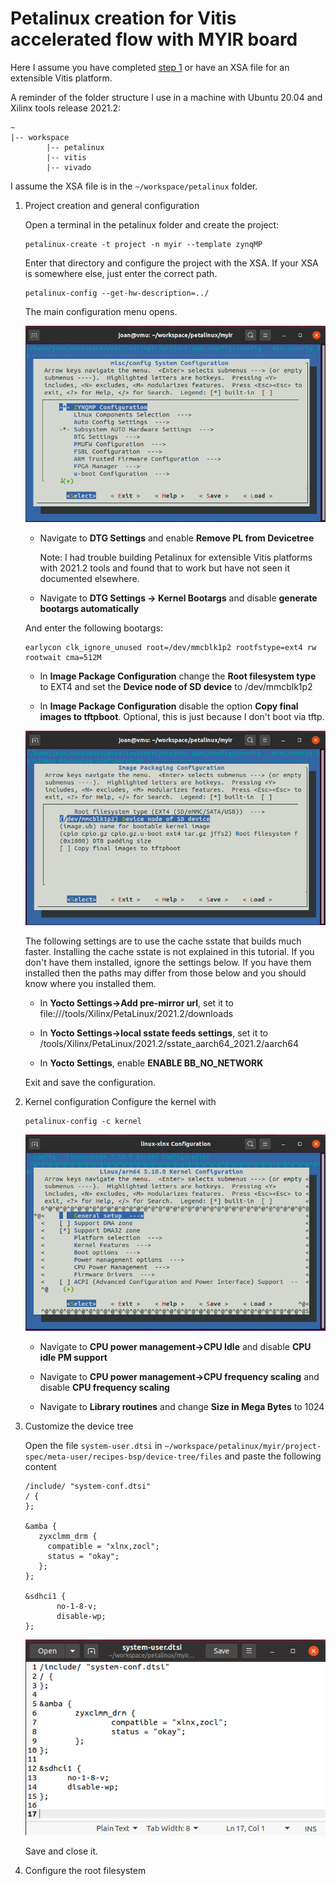 # Petalinux creation for Vitis accelerated flow with MYIR board

Here I assume you have completed <a href="https://github.com/Akteevy/UltraMYIR/tree/master/07 Vitis accelerated flow tutorial/07 step 1/">step 1</a> or have an XSA file for an extensible Vitis platform.

A reminder of the folder structure I use in a machine with Ubuntu 20.04 and Xilinx tools release 2021.2:

```
~
|-- workspace
        |-- petalinux
        |-- vitis
        |-- vivado
```

I assume the XSA file is in the `~/workspace/petalinux`  folder.


1. Project creation and general configuration
  
   Open a terminal in the petalinux folder and create the project:
   
   ```
   petalinux-create -t project -n myir --template zynqMP
   ```
   
   Enter that directory and configure the project with the XSA. If your XSA is somewhere else, just enter the correct path. 
   
   ```
   petalinux-config --get-hw-description=../
   ```
   
   The main configuration menu opens. 
   
   ![missing image](images/02_010.png)
   
   - Navigate to **DTG Settings** and enable **Remove PL from Devicetree**

     Note: I had trouble building Petalinux for extensible Vitis platforms with 2021.2 tools and found that to work but have not seen it documented elsewhere.
     
   - Navigate to **DTG Settings -> Kernel Bootargs** and disable **generate bootargs automatically**
   
   And enter the following bootargs:
   
   ```
   earlycon clk_ignore_unused root=/dev/mmcblk1p2 rootfstype=ext4 rw rootwait cma=512M
   ```
   
   - In **Image Package Configuration** change the **Root filesystem type** to EXT4 and set the **Device node of SD device** to /dev/mmcblk1p2
   
   - In **Image Package Configuration** disable the option **Copy final images to tftpboot**. Optional, this is just because I don't boot via tftp.
   
   ![missing image](images/02_020.png)
   
   The following settings are to use the cache sstate that builds much faster. Installing the cache sstate is not explained in this tutorial. If you don't have them installed, ignore the settings below. If you have them installed then the paths may differ from those below and you should know where you installed them.
   
   - In **Yocto Settings->Add pre-mirror url**, set it to  file:///tools/Xilinx/PetaLinux/2021.2/downloads
   
   - In **Yocto Settings->local sstate feeds settings**, set it to /tools/Xilinx/PetaLinux/2021.2/sstate_aarch64_2021.2/aarch64
   
   - In **Yocto Settings**, enable **ENABLE BB_NO_NETWORK**
   
   Exit and save the configuration.

2. Kernel configuration
   Configure the kernel with
   
   ```
   petalinux-config -c kernel
   ```
   
   ![missing image](images/02_030.png)
   
   - Navigate to **CPU power management->CPU Idle** and disable **CPU idle PM support**
   
   - Navigate to **CPU power management->CPU frequency scaling** and disable **CPU frequency scaling**
   
   - Navigate to **Library routines** and change **Size in Mega Bytes** to 1024
   
3. Customize the device tree
   
   Open the file `system-user.dtsi` in `~/workspace/petalinux/myir/project-spec/meta-user/recipes-bsp/device-tree/files` and paste the following content
   
   ```
   /include/ "system-conf.dtsi"
   / {
   };

   &amba {
      zyxclmm_drm {
        compatible = "xlnx,zocl";
        status = "okay";
      };
   };

   &sdhci1 {
          no-1-8-v;
          disable-wp;
   };
   ```
   
   ![missing image](images/02_040.png)
   
   Save and close it.
   
4. Configure the root filesystem


    

